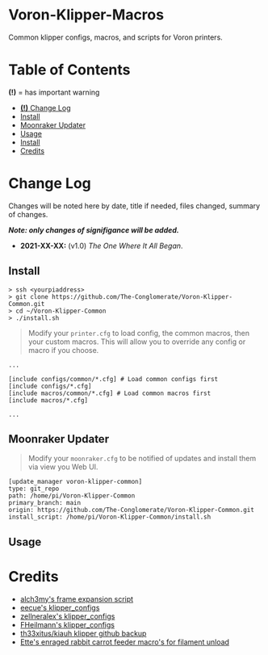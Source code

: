 # Voron-Klipper-Macros

Common klipper configs, macros, and scripts for Voron printers. 

# Table of Contents
**(!)** = has important warning
- [**(!)** Change Log](#change-log)
- [Install](#install)
- [Moonraker Updater](#moonraker-updater)
- [Usage](#usage)
- [Install](#install)
- [Credits](#credits)

# Change Log

Changes will be noted here by date, title if needed, files changed, summary of changes. 

_**Note: only changes of signifigance will be added.**_

- **2021-XX-XX:** (v1.0) _The One Where It All Began_.


## Install

```
> ssh <yourpiaddress>
> git clone https://github.com/The-Conglomerate/Voron-Klipper-Common.git
> cd ~/Voron-Klipper-Common
> ./install.sh
```

> Modify your `printer.cfg` to load config, the common macros, then your custom macros. This will allow you to override any config or macro if you choose.

``` 
...

[include configs/common/*.cfg] # Load common configs first
[include configs/*.cfg]
[include macros/common/*.cfg] # Load common macros first
[include macros/*.cfg]

...
```

## Moonraker Updater
> Modify your `moonraker.cfg` to be notified of updates and install them via view you Web UI.

```
[update_manager voron-klipper-common]
type: git_repo
path: /home/pi/Voron-Klipper-Common
primary_branch: main
origin: https://github.com/The-Conglomerate/Voron-Klipper-Common.git
install_script: /home/pi/Voron-Klipper-Common/install.sh
```

## Usage



# Credits

* [alch3my's frame expansion script](https://github.com/Klipper3d/klipper/pull/4157)
* [eecue's klipper_configs](https://github.com/eecue/klippper-config)
* [zellneralex's klipper_configs](https://github.com/zellneralex/klipper_config)
* [FHeilmann's klipper_configs](https://github.com/FHeilmann/klipper_config/)
* [th33xitus/kiauh klipper github backup](https://github.com/th33xitus/kiauh/wiki/How-to-autocommit-config-changes-to-github%3F)
* [Ette's enraged rabbit carrot feeder macro's for filament unload](https://github.com/EtteGit/EnragedRabbitProject)
